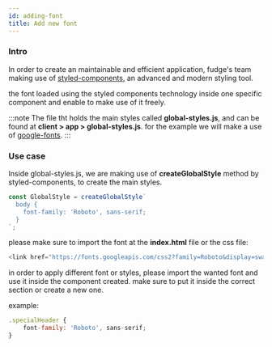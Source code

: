 ```yaml
---
id: adding-font
title: Add new font
---
```


### Intro

In order to create an maintainable and efficient application, fudge's team making use of [styled-components](https://styled-components.com), an advanced and modern styling tool.

the font loaded using the styled components technology inside one specific component and enable to make use of it freely.

:::note
The file tht holds the main styles called **global-styles.js**, and can be found at **client > app > global-styles.js**.
for the example we will make a use of [google-fonts](https://fonts.google.com).
:::

### Use case
Inside global-styles.js, we are making use of **createGlobalStyle** method by styled-components, to create the main styles.

```javascript
const GlobalStyle = createGlobalStyle`
  body {
    font-family: 'Roboto', sans-serif;
  }
`;
```

please make sure to import the font at the **index.html** file or the css file:

```javascript
<link href="https://fonts.googleapis.com/css2?family=Roboto&display=swap" rel="stylesheet">
```

in order to apply different font or styles, please import the wanted font and use it inside the component created. make sure to put it inside the correct section or create a new one.

example:

```javascript
.specialHeader {
    font-family: 'Roboto', sans-serif;
}
```
